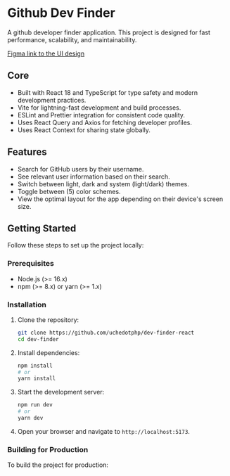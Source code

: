 # Github Dev Finder

A github developer finder application. This project is designed for fast performance, scalability, and maintainability.

[Figma link to the UI design](https://www.figma.com/design/gop0Fakso17bowwsdJJuKx/github-user-search-app?node-id=0-1&p=f&t=UQxrMuj93wTyvbi1-0)

## Core

- Built with React 18 and TypeScript for type safety and modern development practices.
- Vite for lightning-fast development and build processes.
- ESLint and Prettier integration for consistent code quality.
- Uses React Query and Axios for fetching developer profiles.
- Uses React Context for sharing state globally.

## Features

- Search for GitHub users by their username.
- See relevant user information based on their search.
- Switch between light, dark and system (light/dark) themes.
- Toggle between (5) color schemes.
- View the optimal layout for the app depending on their device's screen size.

## Getting Started

Follow these steps to set up the project locally:

### Prerequisites

- Node.js (>= 16.x)
- npm (>= 8.x) or yarn (>= 1.x)

### Installation

1. Clone the repository:
   ```bash
   git clone https://github.com/uchedotphp/dev-finder-react
   cd dev-finder
   ```

2. Install dependencies:
   ```bash
   npm install
   # or
   yarn install
   ```

3. Start the development server:
   ```bash
   npm run dev
   # or
   yarn dev
   ```

4. Open your browser and navigate to `http://localhost:5173`.

### Building for Production

To build the project for production:
